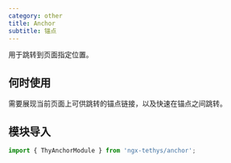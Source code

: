 ```yaml
---
category: other
title: Anchor
subtitle: 锚点
---
```


<alert>用于跳转到页面指定位置。</alert>

## 何时使用

需要展现当前页面上可供跳转的锚点链接，以及快速在锚点之间跳转。

## 模块导入
```ts
import { ThyAnchorModule } from 'ngx-tethys/anchor';
```
